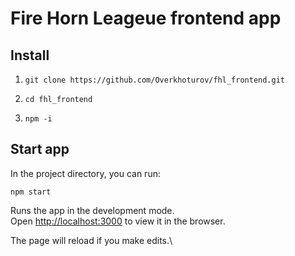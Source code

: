 

# Fire Horn Leageue frontend app

## Install
1) `git clone https://github.com/Overkhoturov/fhl_frontend.git`

2) `cd fhl_frontend`

3) `npm -i`

## Start app

In the project directory, you can run:

`npm start`

Runs the app in the development mode.\
Open [http://localhost:3000](http://localhost:3000) to view it in the browser.

The page will reload if you make edits.\
